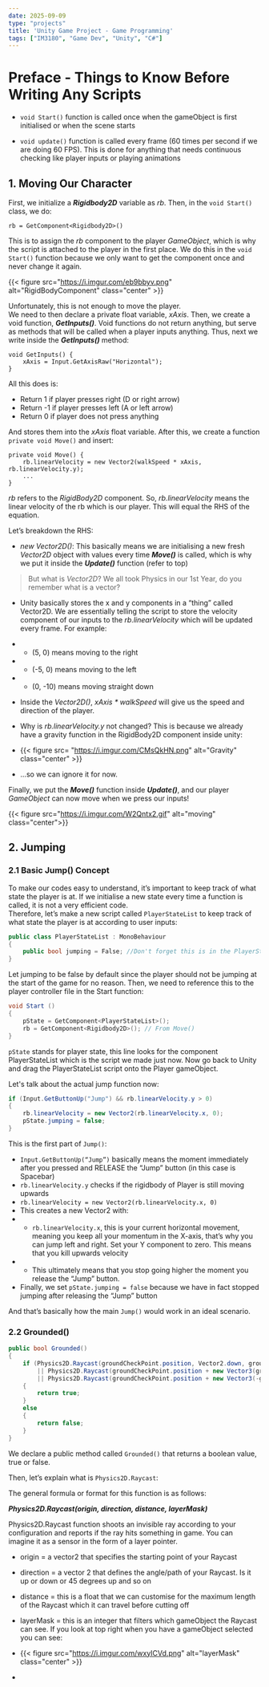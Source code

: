 ```yaml
---
date: 2025-09-09
type: "projects"
title: 'Unity Game Project - Game Programming'
tags: ["IM3180", "Game Dev", "Unity", "C#"]
---
```


# Preface - Things to Know Before Writing Any Scripts

- `void Start()` function is called once when the gameObject is first initialised or when the scene starts

- `void update()` function is called every frame (60 times per second if we are doing 60 FPS). This is done for anything that needs continuous checking like player inputs or playing animations

## 1. Moving Our Character
First, we initialize a **_Rigidbody2D_** variable as _rb_. Then, in the `void Start()` class, we do:
```text
rb = GetComponent<Rigidbody2D>()
```

This is to assign the _rb_ component to the player _GameObject_, which is why the script is attached to the player in the first place. We do this in the `void Start()` function because we only want to get the component once and never change it again.

{{< figure src="https://i.imgur.com/eb9bbyv.png" alt="RigidBodyComponent" class="center" >}}  

Unfortunately, this is not enough to move the player.  
We need to then declare a private float variable, _xAxis_. Then, we create a void function, **_GetInputs()_**.
Void functions do not return anything, but serve as methods that will be called when a player inputs anything. Thus, next we write inside the **_GetInputs()_** method:
```text
void GetInputs() {
    xAxis = Input.GetAxisRaw("Horizontal");
}
```
All this does is:
- Return 1 if player presses right (D or right arrow)
- Return -1 if player presses left (A or left arrow)
- Return 0 if player does not press anything

And stores them into the _xAxis_ float variable.
After this, we create a function `private void Move()` and insert:
```text
private void Move() {
    rb.linearVelocity = new Vector2(walkSpeed * xAxis, rb.linearVelocity.y);
    ...
}
```
_rb_ refers to the _RigidBody2D_ component. So, _rb.linearVelocity_ means the linear velocity of the rb which is our player. This will equal the RHS of the equation.

Let’s breakdown the RHS:

- _new Vector2D()_: This basically means we are initialising a new fresh _Vector2D_ object with values every time **_Move()_** is called, which is why we put it inside the **_Update()_** function (refer to top)

> But what is _Vector2D_? We all took Physics in our 1st Year, do you remember what is a vector? 

- Unity basically stores the x and y components in a “thing” called Vector2D. We are essentially telling the script to store the velocity component of our inputs to the _rb.linearVelocity_ which will be updated every frame. For example: 
- - (5, 0) means moving to the right  
- - (-5, 0) means moving to the left  
- - (0, -10) means moving straight down  

- Inside the _Vector2D()_, _xAxis * walkSpeed_ will give us the speed and direction of the player.

- Why is _rb.linearVelocity.y_ not changed? This is because we already have a gravity function in the RigidBody2D component inside unity:
- {{< figure src= "https://i.imgur.com/CMsQkHN.png" alt="Gravity" class="center" >}}
- ...so we can ignore it for now.

Finally, we put the **_Move()_** function inside **_Update()_**, and our player _GameObject_ can now move when we press our inputs!

{{< figure src="https://i.imgur.com/W2Qntx2.gif" alt="moving" class="center">}}


## 2. Jumping

### 2.1 Basic Jump() Concept

To make our codes easy to understand, it’s important to keep track of what state the player is at. If we initialise a new state every time a function is called, it is not a very efficient code.  
Therefore, let’s make a new script called `PlayerStateList` to keep track of what state the player is at according to user inputs:

```C#
public class PlayerStateList : MonoBehaviour 
{
    public bool jumping = False; //Don't forget this is in the PlayerStateList script
}
```
Let jumping to be false by default since the player should not be jumping at the start of the game for no reason. Then, we need to reference this to the player controller file in the Start function:

```C#
void Start ()
{
    pState = GetComponent<PlayerStateList>();
    rb = GetComponent<Rigidbody2D>(); // From Move()
}
```

`pState` stands for player state, this line looks for the component PlayerStateList which is the script we made just now. Now go back to Unity and drag the PlayerStateList script onto the Player gameObject.  

Let's talk about the actual jump function now:  

```C#
if (Input.GetButtonUp("Jump") && rb.linearVelocity.y > 0)
{
    rb.linearVelocity = new Vector2(rb.linearVelocity.x, 0);
    pState.jumping = false;
}
```
This is the first part of `Jump()`:  
- `Input.GetButtonUp(“Jump”)` basically means the moment immediately after you pressed and RELEASE the “Jump” button (in this case is Spacebar)
- `rb.linearVelocity.y` checks if the rigidbody of Player is still moving upwards
- `rb.linearVelocity = new Vector2(rb.linearVelocity.x, 0)` 
- This creates a new Vector2 with:
- - `rb.linearVelocity.x`, this is your current horizontal movement, meaning you keep all your momentum in the X-axis, that’s why you can jump left and right.
Set your Y component to zero. This means that you kill upwards velocity
- - This ultimately means that you stop going higher the moment you release the “Jump” button.
- Finally, we set `pState.jumping = false` because we have in fact stopped jumping after releasing the “Jump” button  

And that’s basically how the main `Jump()` would work in an ideal scenario. 

### 2.2 Grounded()
```C#
public bool Grounded()
{
    if (Physics2D.Raycast(groundCheckPoint.position, Vector2.down, groundCheckY, whatIsGround)
        || Physics2D.Raycast(groundCheckPoint.position + new Vector3(groundCheckX, 0, 0), Vector2.down, groundCheckY, whatIsGround)
        || Physics2D.Raycast(groundCheckPoint.position + new Vector3(-groundCheckX, 0, 0), Vector2.down, groundCheckY, whatIsGround))
    {
        return true;
    }
    else
    {
        return false;
    }
}
```

We declare a public method called `Grounded()` that returns a boolean value, true or false.  

Then, let’s explain what is `Physics2D.Raycast`:

The general formula or format for this function is as follows:

**_Physics2D.Raycast(origin, direction, distance, layerMask)_**  

Physics2D.Raycast function shoots an invisible ray according to your configuration and reports if the ray hits something in game. You can imagine it as a sensor in the form of a layer pointer.
- origin = a vector2 that specifies the starting point of your Raycast
- direction = a vector 2 that defines the angle/path of your Raycast. Is it up or down or 45 degrees up and so on
- distance = this is a float that we can customise for the maximum length of the Raycast which it can travel before cutting off
- layerMask = this is an integer that filters which gameObject the Raycast can see. If you look at top right when you have a gameObject selected you can see:

- {{< figure src="https://i.imgur.com/wxyICVd.png" alt="layerMask" class="center" >}}

-

